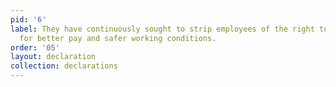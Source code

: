 ```yaml
---
pid: '6'
label: They have continuously sought to strip employees of the right to negotiate
  for better pay and safer working conditions.
order: '05'
layout: declaration
collection: declarations
---
```


